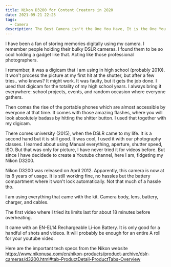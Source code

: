 ```yaml
---
title: Nikon D3200 for Content Creators in 2020
date: 2021-09-21 22:25
tags:
  - Camera
description: The Best Camera isn't the One You Have, It is the One You Master.
---
```

I have been a fan of storing memories digitally using my camera. I remember people holding their bulky DSLR cameras. I found them to be so cool holding a gadget like that. Acting like those professional photographers.

I remember, it was a digicam that I am using in high school (probably 2010). It won't process the picture at my first hit at the shutter, but after a few tries.. who knows? It might work. It was faulty, but it gets the job done. I used that digicam for the totality of my high school years. I always bring it everywhere: school projects, events, and random occasion where everyone gathers.

Then comes the rise of the portable phones which are almost accessible by everyone at that time. It comes with those amazing flashes, where you will look absolutely badass by hitting the shitter button. I used that together with my digicam.

There comes university (2015), when the DSLR came to my life. It is a second hand but it is still good. It was cool, I used it with our photography classes. I learned about using Manual everything, aperture, shutter speed, ISO. But that was only for picture, I have never tried it for videos before. But since I have decidede to create a Youtube channel, here I am, fidgeting my Nikon D3200.

Nikon D3200 was released on April 2012. Apparently, this camera is now at its 8 years of usage. It is still working fine, no hassles but the battery compartment where it won't lock automatically. Not that much of a hassle tho.

I am using everything that came with the kit. Camera body, lens, battery, charger, and cables. 

The first video where I tried its limits last for about 18 minutes before overheating.

It came with an EN-EL14 Rechargeable Li-ion Battery. It is only good for a handful of shots and videos. It will probably be enough for an entire A roll for your youtube video.

Here are the important tech specs from the Nikon website https://www.nikonusa.com/en/nikon-products/product-archive/dslr-cameras/d3200.html#tab-ProductDetail-ProductTabs-Overview